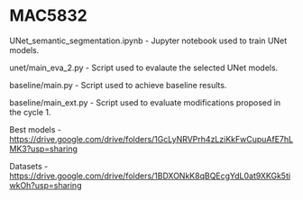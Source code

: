 # MAC5832

UNet_semantic_segmentation.ipynb - Jupyter notebook used to train UNet models. 

unet/main_eva_2.py - Script used to evalaute the selected UNet models.

baseline/main.py - Script used to achieve baseline results.

baseline/main_ext.py - Script used to evaluate modifications proposed in the cycle 1.

Best models - https://drive.google.com/drive/folders/1GcLyNRVPrh4zLziKkFwCupuAfE7hLMK3?usp=sharing

Datasets - https://drive.google.com/drive/folders/1BDXONkK8qBQEcgYdL0at9XKGk5tiwkOh?usp=sharing


